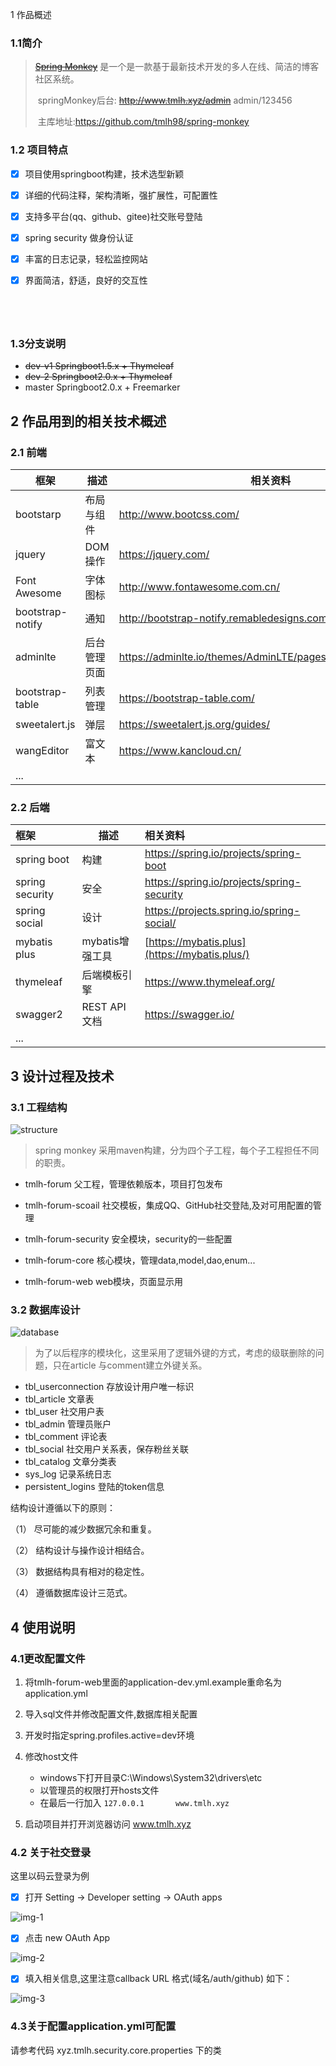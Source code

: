 1 作品概述

### 1.1简介

>    [~~Spring Monkey~~](http://www.tmlh.xyz) 是一个是一款基于最新技术开发的多人在线、简洁的博客社区系统。
>
>    ​   springMonkey后台: ~~http://www.tmlh.xyz/admin~~  admin/123456
>
>    ​   主库地址:https://github.com/tmlh98/spring-monkey



### 1.2 项目特点

- [x] 项目使用springboot构建，技术选型新颖
- [x] 详细的代码注释，架构清晰，强扩展性，可配置性


- [x] 支持多平台(qq、github、gitee)社交账号登陆

- [x] spring security 做身份认证

- [x] 丰富的日志记录，轻松监控网站

- [x] 界面简洁，舒适，良好的交互性

      ​

      ​

### 1.3分支说明

- ~~dev-v1    Springboot1.5.x + Thymeleaf~~
- ~~dev-2     Springboot2.0.x + Thymeleaf~~
- master    Springboot2.0.x + Freemarker



## 2 作品用到的相关技术概述



### 2.1 前端

| 框架               | 描述     | 相关资料                                     |
| ---------------- | ------ | ---------------------------------------- |
| bootstarp        | 布局与组件  | <http://www.bootcss.com/>                |
| jquery           | DOM操作  | <https://jquery.com/>                    |
| Font Awesome     | 字体图标   | <http://www.fontawesome.com.cn/>         |
| bootstrap-notify | 通知     | <http://bootstrap-notify.remabledesigns.com/> |
| adminlte         | 后台管理页面 | <https://adminlte.io/themes/AdminLTE/pages/tables/simple.html#> |
| bootstrap-table  | 列表管理   | <https://bootstrap-table.com/>           |
| sweetalert.js    | 弹层     | <https://sweetalert.js.org/guides/>      |
| wangEditor       | 富文本    | <https://www.kancloud.cn/>               |
| ...              |        |                                          |



### 2.2 后端

| 框架              | 描述          | 相关资料                                     |
| :-------------- | ----------- | :--------------------------------------- |
| spring boot     | 构建          | <https://spring.io/projects/spring-boot> |
| spring security | 安全          | <https://spring.io/projects/spring-security> |
| spring social   | 设计          | <https://projects.spring.io/spring-social/> |
| mybatis plus    | mybatis增强工具 | [https://mybatis.plus](https://mybatis.plus/) |
| thymeleaf       | 后端模板引擎      | <https://www.thymeleaf.org/>             |
| swagger2        | REST API文档  | <https://swagger.io/>                    |
| ...             |             |                                          |



## 3 设计过程及技术

### 3.1 工程结构



![structure](./images/structure.png)

> spring monkey 采用maven构建，分为四个子工程，每个子工程担任不同的职责。

- tmlh-forum			父工程，管理依赖版本，项目打包发布


- tmlh-forum-scoail 	社交模板，集成QQ、GitHub社交登陆,及对可用配置的管理	
- tmlh-forum-security    安全模块，security的一些配置
- tmlh-forum-core           核心模块，管理data,model,dao,enum...
- tmlh-forum-web            web模块，页面显示用

### 3.2 数据库设计



![database](./images/database.png)



> 为了以后程序的模块化，这里采用了逻辑外键的方式，考虑的级联删除的问题，只在article 与comment建立外键关系。
>

- tbl_userconnection	存放设计用户唯一标识
- tbl_article                       文章表
- tbl_user                          社交用户表
- tbl_admin                       管理员账户
- tbl_comment                 评论表
- tbl_social                        社交用户关系表，保存粉丝关联
- tbl_catalog                     文章分类表
- sys_log                            记录系统日志
- persistent_logins           登陆的token信息



结构设计遵循以下的原则：

（1）  尽可能的减少数据冗余和重复。

（2）  结构设计与操作设计相结合。

（3）  数据结构具有相对的稳定性。

（4）  遵循数据库设计三范式。



 

## 4 使用说明

### 4.1更改配置文件

1. 将tmlh-forum-web里面的application-dev.yml.example重命名为application.yml
2. 导入sql文件并修改配置文件,数据库相关配置
3. 开发时指定spring.profiles.active=dev环境
4. 修改host文件


   - windows下打开目录C:\Windows\System32\drivers\etc
   - 以管理员的权限打开hosts文件
   - 在最后一行加入 ``127.0.0.1       www.tmlh.xyz``
5. 启动项目并打开浏览器访问  www.tmlh.xyz

### 4.2 关于社交登录

这里以码云登录为例

- [x] 打开 Setting -> Developer setting -> OAuth apps

![img-1](images/img-1.png)



- [x] 点击 new OAuth App

![img-2](images/img-2.png)

- [x] 填入相关信息,这里注意callback URL 格式(域名/auth/github) 如下：

![img-3](images/img-3.png)







### 4.3关于配置application.yml可配置

请参考代码 xyz.tmlh.security.core.properties 下的类



